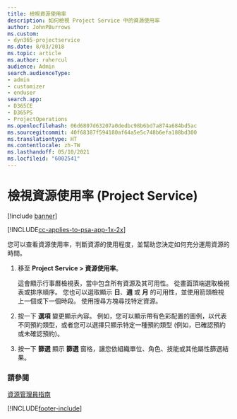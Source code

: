```yaml
---
title: 檢視資源使用率
description: 如何檢視 Project Service 中的資源使用率
author: JohnPBurrows
ms.custom:
- dyn365-projectservice
ms.date: 8/03/2018
ms.topic: article
ms.author: ruhercul
audience: Admin
search.audienceType:
- admin
- customizer
- enduser
search.app:
- D365CE
- D365PS
- ProjectOperations
ms.openlocfilehash: 06d6807d63207a0dedbc98b6bd7a874a684bd5ac
ms.sourcegitcommit: 40f68387f594180af64a5e5c748b6efa188bd300
ms.translationtype: HT
ms.contentlocale: zh-TW
ms.lasthandoff: 05/10/2021
ms.locfileid: "6002541"
---
```

# <a name="view-resource-utilization-project-service"></a>檢視資源使用率 (Project Service)

[!include [banner](../includes/psa-now-project-operations.md)]

[!INCLUDE[cc-applies-to-psa-app-1x-2x](../includes/cc-applies-to-psa-app-1x-2x.md)]

您可以查看資源使用率，判斷資源的使用程度，並幫助您決定如何充分運用資源的時間。  
  
1. 移至 **Project Service > 資源使用率**。 

     這會顯示行事曆檢視表，當中包含所有資源及其可用性。 從畫面頂端選取檢視表或排序順序。 您也可以選取顯示 **日**、**週** 或 **月** 的可用性，並使用箭頭檢視上一個或下一個時段。 使用搜尋方塊尋找特定資源。      
  
2. 按一下 **選項** 變更顯示內容。 例如，您可以顯示帶有色彩配置的圖例，以代表不同預約類型，或者您可以選擇只顯示特定一種預約類型 (例如，已確認預約或未確認預約)。  

3. 按一下 **篩選** 顯示 **篩選** 窗格，讓您依組織單位、角色、技能或其他屬性篩選結果。  
  
### <a name="see-also"></a>請參閱  
 [資源管理員指南](../psa/resource-manager-guide.md)


[!INCLUDE[footer-include](../includes/footer-banner.md)]